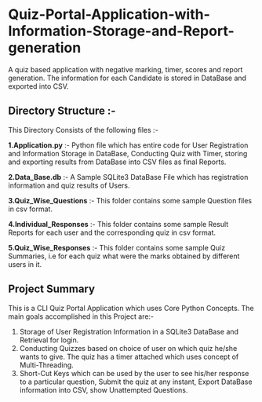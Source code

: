 # Quiz-Portal-Application-with-Information-Storage-and-Report-generation
A quiz based application with negative marking, timer, scores and report generation. The information for each Candidate is stored in DataBase and exported into CSV.

## Directory Structure :-

This Directory Consists of the following files :-

**1.Application.py** :- Python file which has entire code for User Registration and Information Storage in DataBase, Conducting Quiz with Timer, storing and exporting results from DataBase into CSV files as final Reports.

**2.Data_Base.db** :- A Sample SQLite3 DataBase File which has registration information and quiz results of Users.

**3.Quiz_Wise_Questions** :- This folder contains some sample Question files in csv format.

**4.Individual_Responses** :- This folder contains some sample Result Reports for each user and the corresponding quiz in csv format.

**5.Quiz_Wise_Responses** :- This folder contains some sample Quiz Summaries, i.e for each 
quiz what were the marks obtained by different users in it.

## Project Summary

This is a CLI Quiz Portal Application which uses Core Python Concepts. The main goals accomplished in this Project are:-

1. Storage of User Registration Information in a SQLite3 DataBase and Retrieval for login.
2. Conducting Quizzes based on choice of user on which quiz he/she wants to give. The quiz has a timer attached which uses concept of Multi-Threading.
3. Short-Cut Keys which can be used by the user to see his/her response to a particular question, Submit the quiz at any instant, Export DataBase information into CSV, show Unattempted Questions.
